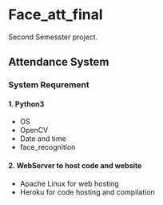 # Face_att_final
Second Semesster project.
## Attendance System 
### System Requrement 
#### 1. Python3
* OS
* OpenCV
* Date and time
* face_recognition 
#### 2. WebServer to host code and website 
* Apache Linux for web hosting 
* Heroku for code hosting and compilation 
